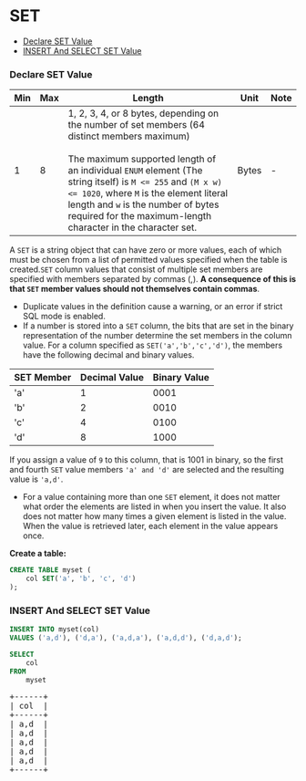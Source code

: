 # SET

* [Declare SET Value](#declare-set-value)
* [INSERT And SELECT SET Value](#insert-and-select-set-value)

### Declare SET Value
Min | Max | Length | Unit | Note
---|---|---|---|---|
1 | 8 | 1, 2, 3, 4, or 8 bytes, depending on the number of set members (64 distinct members maximum) <br> <br> The maximum supported length of an individual `ENUM` element (The string itself) is `M <= 255` and `(M x w) <= 1020`, where `M` is the element literal length and `w` is the number of bytes required for the maximum-length character in the character set. | Bytes | -

A `SET` is a string object that can have zero or more values, each of which must be chosen from a list of permitted values specified when the table is created.`SET` column values that consist of multiple set members are specified with members separated by commas (,). **A consequence of this is that `SET` member values should not themselves contain commas**.

* Duplicate values in the definition cause a warning, or an error if strict SQL mode is enabled.
* If a number is stored into a `SET` column, the bits that are set in the binary representation of the number determine the set members in the column value. For a column specified as `SET('a','b','c','d')`, the members have the following decimal and binary values.

SET Member | Decimal Value | Binary Value
---|---|---|
'a' | 1 | 0001
'b' | 2 | 0010
'c' | 4 | 0100
'd' | 8 | 1000

If you assign a value of `9` to this column, that is 1001 in binary, so the first and fourth `SET` value members `'a' and 'd'` are selected and the resulting value is `'a,d'`.
* For a value containing more than one `SET` element, it does not matter what order the elements are listed in when you insert the value. It also does not matter how many times a given element is listed in the value. When the value is retrieved later, each element in the value appears once.

**Create a table:**

```sql
CREATE TABLE myset (
    col SET('a', 'b', 'c', 'd')
);
```

### INSERT And SELECT SET Value

```sql
INSERT INTO myset(col)
VALUES ('a,d'), ('d,a'), ('a,d,a'), ('a,d,d'), ('d,a,d');

SELECT
    col
FROM
    myset
```

<pre>
+------+
| col  |
+------+
| a,d  |
| a,d  |
| a,d  |
| a,d  |
| a,d  |
+------+
</pre>
